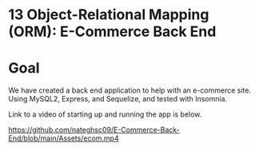 # 13 Object-Relational Mapping (ORM): E-Commerce Back End


# Goal
We have created a back end application to help with an e-commerce site. Using MySQL2, Express, and Sequelize, and tested with Insomnia. 


Link to a video of starting up and running the app is below.

https://github.com/nateghsc09/E-Commerce-Back-End/blob/main/Assets/ecom.mp4

